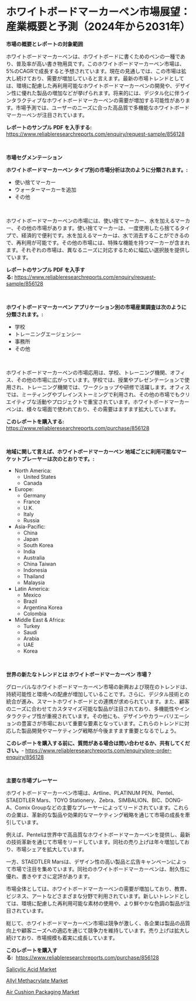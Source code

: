 <p><h1>ホワイトボードマーカーペン市場展望：産業概要と予測（2024年から2031年）</h1></p><p><strong>市場の概要とレポートの対象範囲</strong></p>
<p><p>ホワイトボードマーカーペンは、ホワイトボードに書くためのペンの一種であり、普及率が高い書き物用具です。このホワイトボードマーカーペン市場は、5%のCAGRで成長すると予想されています。現在の見通しでは、この市場は拡大し続けており、需要が増加していると言えます。最新の市場トレンドとしては、環境に配慮した再利用可能なホワイトボードマーカーペンの開発や、デザイン性に優れた製品の増加などが挙げられます。将来的には、デジタル化に伴うインタラクティブなホワイトボードマーカーペンの需要が増加する可能性があります。市場予測では、ユーザーのニーズに合った高品質で多機能なホワイトボードマーカーペンが注目されています。</p></p>
<p><strong>レポートのサンプル PDF を入手する:</strong> <a href="https://www.reliableresearchreports.com/enquiry/request-sample/856128">https://www.reliableresearchreports.com/enquiry/request-sample/856128</a></p>
<p>&nbsp;</p>
<p><strong>市場セグメンテーション</strong></p>
<p><strong>ホワイトボードマーカーペン タイプ別の市場分析は次のように分類されます。:</strong></p>
<p><ul><li>使い捨てマーカー</li><li>ウォーターマーカーを追加</li><li>その他</li></ul></p>
<p>&nbsp;</p>
<p><p>ホワイトボードマーカーペンの市場には、使い捨てマーカー、水を加えるマーカー、その他の市場があります。使い捨てマーカーは、一度使用したら捨てるタイプで、経済的で便利です。水を加えるマーカーは、水で消去することができるので、再利用が可能です。その他の市場には、特殊な機能を持つマーカーが含まれます。それぞれの市場は、異なるニーズに対応するために幅広い選択肢を提供しています。</p></p>
<p><strong>レポートのサンプル PDF を入手する:</strong>&nbsp;<a href="https://www.reliableresearchreports.com/enquiry/request-sample/856128">https://www.reliableresearchreports.com/enquiry/request-sample/856128</a></p>
<p>&nbsp;</p>
<p><strong> ホワイトボードマーカーペン アプリケーション別の市場産業調査は次のように分類されます。:</strong></p>
<p><ul><li>学校</li><li>トレーニングエージェンシー</li><li>事務所</li><li>その他</li></ul></p>
<p>&nbsp;</p>
<p><p>ホワイトボードマーカーペンの市場応用は、学校、トレーニング機関、オフィス、その他の市場に広がっています。学校では、授業やプレゼンテーションで使用され、トレーニング機関では、ワークショップや研修で活躍します。オフィスでは、ミーティングやブレインストーミングで利用され、その他の市場でもクリエイティブな活動やプロジェクトで重宝されています。ホワイトボードマーカーペンは、様々な場面で使われており、その需要はますます拡大しています。</p></p>
<p><strong>このレポートを購入する:</strong>&nbsp; <a href="https://www.reliableresearchreports.com/purchase/856128">https://www.reliableresearchreports.com/purchase/856128</a></p>
<p>&nbsp;</p>
<p><strong>地域に関して言えば、ホワイトボードマーカーペン 地域ごとに利用可能なマーケットプレーヤーは次のとおりです。:</strong></p>
<p><ul>
    <li>
        North America:
        <ul>
            <li>United States</li>
            <li>Canada</li>
        </ul>
    </li>
    <li>
        Europe:
        <ul>
            <li>Germany</li>
            <li>France</li>
            <li>U.K.</li>
            <li>Italy</li>
            <li>Russia</li>
        </ul>
    </li>
    <li>
        Asia-Pacific:
        <ul>
            <li>China</li>
            <li>Japan</li>
            <li>South Korea</li>
            <li>India</li>
            <li>Australia</li>
            <li>China Taiwan</li>
            <li>Indonesia</li>
            <li>Thailand</li>
            <li>Malaysia</li>
        </ul>
    </li>
    <li>
        Latin America:
        <ul>
            <li>Mexico</li>
            <li>Brazil</li>
            <li>Argentina Korea</li>
            <li>Colombia</li>
        </ul>
    </li>
    <li>
        Middle East & Africa:
        <ul>
            <li>Turkey</li>
            <li>Saudi</li>
            <li>Arabia</li>
            <li>UAE</li>
            <li>Korea</li>
        </ul>
    </li>
    </ul></p>
<p>&nbsp;</p>
<p><strong>世界の新たなトレンドとは ホワイトボードマーカーペン 市場？</strong></p>
<p><p>グローバルなホワイトボードマーカーペン市場の新興および現在のトレンドは、持続可能性と環境への配慮が増加していることです。さらに、デジタル技術との統合が進み、スマートホワイトボードとの連携が求められています。また、顧客のニーズに合わせてカスタマイズ可能な製品が注目されており、多機能性やインタラクティブ性が重視されています。その他にも、デザインやカラーバリエーションの豊富さが市場において重要な要素となっています。これらのトレンドに対応した製品開発やマーケティング戦略が今後ますます重要となるでしょう。</p></p>
<p><strong>このレポートを購入する前に、質問がある場合は問い合わせるか、共有してください。</strong>- <a href="https://www.reliableresearchreports.com/enquiry/pre-order-enquiry/856128">https://www.reliableresearchreports.com/enquiry/pre-order-enquiry/856128</a></p>
<p>&nbsp;</p>
<p><strong>主要な市場プレーヤー</strong></p>
<p><p>ホワイトボードマーカーペン市場は、Artline、PLATINUM PEN、Pentel、STAEDTLER Mars、TOYO Stationery、Zebra、SIMBALION、BIC、DONG-A、Comix Groupなどの主要なプレーヤーによってリードされています。これらの企業は、革新的な製品や効果的なマーケティング戦略を通じて市場の成長を牽引しています。 </p><p>例えば、Pentelは世界中で高品質なホワイトボードマーカーペンを提供し、最新の技術革新を通じて市場をリードしています。同社の売り上げは年々増加しており、市場シェアを拡大しています。 </p><p>一方、STAEDTLER Marsは、デザイン性の高い製品と広告キャンペーンによって市場で注目を集めています。同社のホワイトボードマーカーペンは、耐久性に優れ、書きやすさに定評があります。 </p><p>市場全体としては、ホワイトボードマーカーペンの需要が増加しており、教育、ビジネス、アートなどさまざまな分野で利用されています。新しいトレンドとしては、環境に配慮した再利用可能な素材の使用や、より鮮やかな色調の製品が注目されています。 </p><p>総じて、ホワイトボードマーカーペン市場は競争が激しく、各企業は製品の品質向上や顧客ニーズへの適応を通じて競争力を維持しています。売り上げは拡大し続けており、市場規模も着実に成長しています。</p></p>
<p><strong>このレポートを購入する:</strong>&nbsp;&nbsp;<a href="https://www.reliableresearchreports.com/purchase/856128">https://www.reliableresearchreports.com/purchase/856128</a></p>
<p><p><a href="https://cute-banjo-8ca.notion.site/Salicylic-Acid-Market-Furnish-Information-about-Market-Size-Market-Share-Market-Dynamics-and-Proj-1f402e0855d24006835877dbcc5a64c2">Salicylic Acid Market</a></p><p><a href="https://meowing-lemming-dd3.notion.site/Allyl-Methacrylate-Market-Size-Share-Trends-Analysis-Report-By-Application-Regional-Outlook-Com-cd26a2d850664140a95ecdb82d7be4c2">Allyl Methacrylate Market</a></p><p><a href="https://shimmer-gardenia-37a.notion.site/Air-Cushion-Packaging-Market-Offers-Provide-Insightful-Data-for-the-Time-Period-from-2024-to-2031-an-93fec9072fff431399780dd2254d6255">Air Cushion Packaging Market</a></p></p>